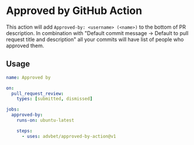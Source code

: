 # Approved by GitHub Action

This action will add `Approved-by: <username> (<name>)` to the bottom of PR description.
In combination with "Default commit message -> Default to pull request title and description" all your commits will have list of people who approved them.

## Usage

```yml
name: Approved by

on:
  pull_request_review:
    types: [submitted, dismissed]

jobs:
  approved-by:
    runs-on: ubuntu-latest

    steps:
      - uses: advbet/approved-by-action@v1
```
